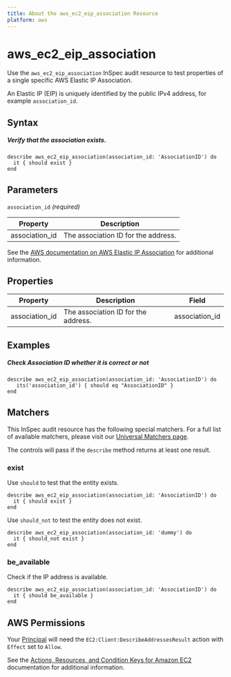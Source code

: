 ```yaml
---
title: About the aws_ec2_eip_association Resource
platform: aws
---
```


# aws_ec2_eip_association

Use the `aws_ec2_eip_association` InSpec audit resource to test properties of a single specific AWS Elastic IP Association.

An Elastic IP (EIP) is uniquely identified by the public IPv4 address, for example `association_id`.

## Syntax

##### Verify that the association exists.

    describe aws_ec2_eip_association(association_id: 'AssociationID') do
      it { should exist }
    end

## Parameters

`association_id` _(required)_

| Property | Description|
| --- | --- |
| association_id | The association ID for the address. |

See the [AWS documentation on AWS Elastic IP Association](https://docs.aws.amazon.com/AWSCloudFormation/latest/UserGuide/aws-properties-ec2-eip-association.html) for additional information.

## Properties

| Property | Description | Field |
| --- | --- | --- |
| association_id | The association ID for the address. | association_id |

## Examples

##### Check Association ID whether it is correct or not

    describe aws_ec2_eip_association(association_id: 'AssociationID') do
       its('association_id') { should eq "AssociationID" }
    end

## Matchers

This InSpec audit resource has the following special matchers. For a full list of available matchers, please visit our [Universal Matchers page](https://www.inspec.io/docs/reference/matchers/).

The controls will pass if the `describe` method returns at least one result.

### exist

Use `should` to test that the entity exists.

    describe aws_ec2_eip_association(association_id: 'AssociationID') do
      it { should exist }
    end

Use `should_not` to test the entity does not exist.

    describe aws_ec2_eip_association(association_id: 'dummy') do
      it { should_not exist }
    end

### be_available

Check if the IP address is available.

    describe aws_ec2_eip_association(association_id: 'AssociationID') do
      it { should be_available }
    end

## AWS Permissions

Your [Principal](https://docs.aws.amazon.com/IAM/latest/UserGuide/intro-structure.html#intro-structure-principal) will need the `EC2:Client:DescribeAddressesResult` action with `Effect` set to `Allow`.

See the [Actions, Resources, and Condition Keys for Amazon EC2](https://docs.aws.amazon.com/IAM/latest/UserGuide/list_amazonec2.html) documentation for additional information.